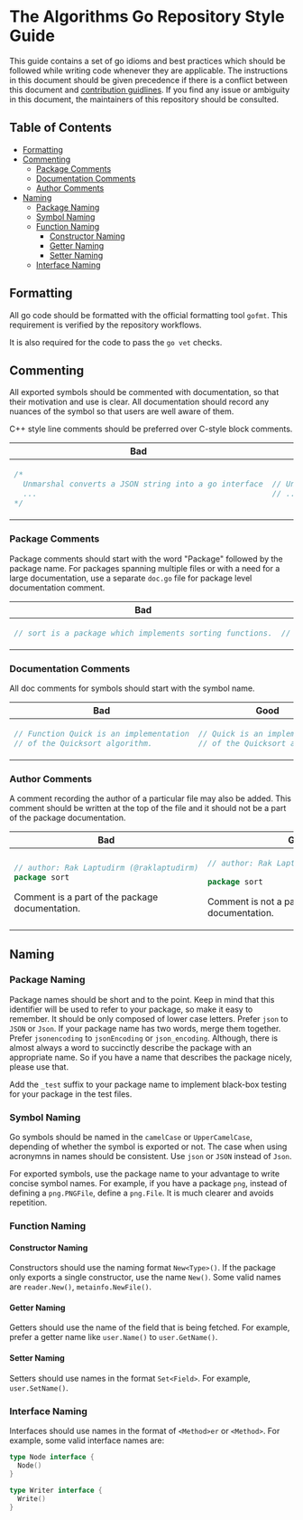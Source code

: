 # The Algorithms Go Repository Style Guide

This guide contains a set of go idioms and best practices which should be followed while writing
code whenever they are applicable. The instructions in this document should be given precedence
if there is a conflict between this document and [contribution guidlines](./CONTRIBUTING.md). If you find any issue or ambiguity in
this document, the maintainers of this repository should be consulted.

## Table of Contents

- [Formatting](#formatting)
- [Commenting](#commenting)
  - [Package Comments](#package-comments)
  - [Documentation Comments](#documentation-comments)
  - [Author Comments](#author-comments)
- [Naming](#naming)
  - [Package Naming](#package-naming)
  - [Symbol Naming](#symbol-naming)
  - [Function Naming](#function-naming)
      - [Constructor Naming](#constructor-naming)
      - [Getter Naming](#getter-naming)
      - [Setter Naming](#setter-naming) 
  - [Interface Naming](#interface-naming)

## Formatting

All go code should be formatted with the official formatting tool `gofmt`. This requirement is
verified by the repository workflows.

It is also required for the code to pass the `go vet` checks.

## Commenting

All exported symbols should be commented with documentation, so that their motivation and use is
clear. All documentation should record any nuances of the symbol so that users are well aware of
them.

C++ style line comments should be preferred over C-style block comments.

<table>
<thead><tr><th>Bad</th><th>Good</th></tr></thead>
<tbody>
<tr><td>
  
```go
/*
  Unmarshal converts a JSON string into a go interface
  ...
*/
```
  
</td><td>

```go
// Unmarshal converts a JSON string into a go interface
// ...
```
 
</td></tr>
</tbody></table>

### Package Comments

Package comments should start with the word "Package" followed by the package name. For packages
spanning multiple files or with a need for a large documentation, use a separate `doc.go` file for package level documentation comment.

<table>
<thead><tr><th>Bad</th><th>Good</th></tr></thead>
<tbody>
<tr><td>
  
```go
// sort is a package which implements sorting functions.
```
  
</td><td>

```go
// Package sort implements sorting functions.
```
 
</td></tr>
</tbody></table>

### Documentation Comments

All doc comments for symbols should start with the symbol name.

<table>
<thead><tr><th>Bad</th><th>Good</th></tr></thead>
<tbody>
<tr><td>
  
```go
// Function Quick is an implementation
// of the Quicksort algorithm.
```
  
</td><td>

```go
// Quick is an implementation
// of the Quicksort algorithm.
```
 
</td></tr>
</tbody></table>

### Author Comments

A comment recording the author of a particular file may also be added. This comment should be
written at the top of the file and it should not be a part of the package documentation.

<table>
<thead><tr><th>Bad</th><th>Good</th></tr></thead>
<tbody>
<tr><td>
  
```go
// author: Rak Laptudirm (@raklaptudirm)
package sort
```
Comment is a part of the package documentation.
  
</td><td>

```go
// author: Rak Laptudirm (@raklaptudirm)

package sort
```
Comment is not a part of the package documentation.
 
</td></tr>
</tbody></table>

## Naming

### Package Naming

Package names should be short and to the point. Keep in mind that this identifier will be used to
refer to your package, so make it easy to remember. It should be only composed of lower case
letters. Prefer `json` to `JSON` or `Json`. If your package name has two words, merge them
together. Prefer `jsonencoding` to `jsonEncoding` or `json_encoding`. Although, there is almost always a word to succinctly describe the package with an appropriate name. So if you have a name that describes the package nicely, please use that.

Add the `_test` suffix to your package name to implement black-box testing for your package in the test files.

### Symbol Naming

Go symbols should be named in the `camelCase` or `UpperCamelCase`, depending of whether the symbol
is exported or not. The case when using acronymns in names should be consistent. Use `json` or
`JSON` instead of `Json`.

For exported symbols, use the package name to your advantage to write concise symbol names. For
example, if you have a package `png`, instead of defining a `png.PNGFile`, define a `png.File`.
It is much clearer and avoids repetition.

### Function Naming

#### Constructor Naming

Constructors should use the naming format `New<Type>()`. If the package only exports a single
constructor, use the name `New()`. Some valid names are `reader.New()`, `metainfo.NewFile()`.

#### Getter Naming

Getters should use the name of the field that is being fetched. For example, prefer a getter
name like `user.Name()` to `user.GetName()`.

#### Setter Naming

Setters should use names in the format `Set<Field>`. For example, `user.SetName()`.

### Interface Naming

Interfaces should use names in the format of `<Method>er` or `<Method>`. For example, some
valid interface names are:

```go
type Node interface {
  Node()
}
 
type Writer interface {
  Write()
}
```
